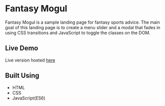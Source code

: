 # Fantasy Mogul

Fantasy Mogul is a sample landing page for fantasy sports advice. The main goal of this landing page is to create a menu slider and a modal that fades in using CSS transitions and JavaScript to toggle the classes on the DOM.

## Live Demo

Live version hosted [here](https://frederick-chon.github.io/FantasyMogul/)

## Built Using

- HTML
- CSS
- JavaScript(ES6)
